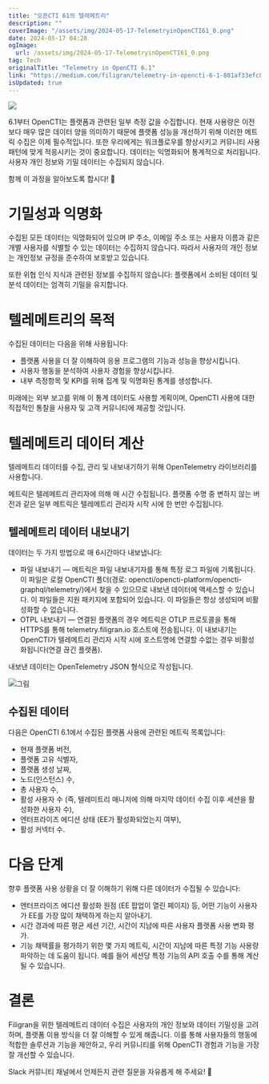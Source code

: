 ```yaml
---
title: "오픈CTI 61의 텔레메트리"
description: ""
coverImage: "/assets/img/2024-05-17-TelemetryinOpenCTI61_0.png"
date: 2024-05-17 04:28
ogImage: 
  url: /assets/img/2024-05-17-TelemetryinOpenCTI61_0.png
tag: Tech
originalTitle: "Telemetry in OpenCTI 6.1"
link: "https://medium.com/filigran/telemetry-in-opencti-6-1-801af33efc8a"
isUpdated: true
---
```





<img src="/assets/img/2024-05-17-TelemetryinOpenCTI61_0.png" />

6.1부터 OpenCTI는 플랫폼과 관련된 일부 측정 값을 수집합니다. 현재 사용량은 이전보다 매우 많은 데이터 양을 의미하기 때문에 플랫폼 성능을 개선하기 위해 이러한 메트릭 수집은 이제 필수적입니다. 또한 우리에게는 워크플로우를 향상시키고 커뮤니티 사용 패턴에 맞게 적응시키는 것이 중요합니다. 데이터는 익명화되어 통계적으로 처리됩니다. 사용자 개인 정보와 기밀 데이터는 수집되지 않습니다.

함께 이 과정을 알아보도록 합시다! 🙂

# 기밀성과 익명화

<div class="content-ad"></div>

수집된 모든 데이터는 익명화되어 있으며 IP 주소, 이메일 주소 또는 사용자 이름과 같은 개별 사용자를 식별할 수 있는 데이터는 수집하지 않습니다. 따라서 사용자의 개인 정보는 개인정보 규정을 준수하여 보호받고 있습니다.

또한 위협 인식 지식과 관련된 정보를 수집하지 않습니다: 플랫폼에서 소비된 데이터 및 분석 데이터는 엄격히 기밀을 유지합니다.

# 텔레메트리의 목적

수집된 데이터는 다음을 위해 사용됩니다:

<div class="content-ad"></div>

- 플랫폼 사용을 더 잘 이해하여 응용 프로그램의 기능과 성능을 향상시킵니다.
- 사용자 행동을 분석하여 사용자 경험을 향상시킵니다.
- 내부 측정항목 및 KPI를 위해 집계 및 익명화된 통계를 생성합니다.

미래에는 외부 보고를 위해 이 통계 데이터도 사용할 계획이며, OpenCTI 사용에 대한 직접적인 통찰을 사용자 및 고객 커뮤니티에 제공할 것입니다.

# 텔레메트리 데이터 계산

텔레메트리 데이터를 수집, 관리 및 내보내기하기 위해 OpenTelemetry 라이브러리를 사용합니다.

<div class="content-ad"></div>

메트릭은 텔레메트리 관리자에 의해 매 시간 수집됩니다. 플랫폼 수명 중 변하지 않는 버전과 같은 일부 메트릭은 텔레메트리 관리자 시작 시에 한 번만 수집됩니다.

## 텔레메트리 데이터 내보내기

데이터는 두 가지 방법으로 매 6시간마다 내보냅니다:

- 파일 내보내기 — 메트릭은 파일 내보내기자를 통해 특정 로그 파일에 기록됩니다. 이 파일은 로컬 OpenCTI 폴더(경로: opencti/opencti-platform/opencti-graphql/telemetry/)에서 찾을 수 있으므로 내보낸 데이터에 액세스할 수 있습니다. 이 파일들은 지원 패키지에 포함되어 있습니다. 이 파일들은 항상 생성되며 비활성화할 수 없습니다.
- OTPL 내보내기 — 연결된 플랫폼의 경우 메트릭은 OTLP 프로토콜을 통해 HTTPS를 통해 telemetry.filigran.io 호스트에 전송됩니다. 이 내보내기는 OpenCTI가 텔레메트리 관리자 시작 시에 호스트명에 연결할 수없는 경우 비활성화됩니다(연결 끊긴 플랫폼).

<div class="content-ad"></div>

내보낸 데이터는 OpenTelemetry JSON 형식으로 작성됩니다.

![그림](/assets/img/2024-05-17-TelemetryinOpenCTI61_1.png)

## 수집된 데이터

다음은 OpenCTI 6.1에서 수집된 플랫폼 사용에 관련된 메트릭 목록입니다:

<div class="content-ad"></div>

- 현재 플랫폼 버전,
- 플랫폼 고유 식별자,
- 플랫폼 생성 날짜,
- 노드(인스턴스) 수,
- 총 사용자 수,
- 활성 사용자 수 (즉, 텔레미트리 매니저에 의해 마지막 데이터 수집 이후 세션을 활성화한 사용자 수),
- 엔터프라이즈 에디션 상태 (EE가 활성화되었는지 여부),
- 활성 커넥터 수.

# 다음 단계

향후 플랫폼 사용 상황을 더 잘 이해하기 위해 다른 데이터가 수집될 수 있습니다:

- 엔터프라이즈 에디션 활성화 원점 (EE 팝업이 열린 페이지) 등, 어떤 기능이 사용자가 EE를 가장 많이 채택하게 하는지 알아내기.
- 시간 경과에 따른 평균 세션 기간, 시간이 지남에 따른 사용자 플랫폼 사용 변화 평가.
- 기능 채택률을 평가하기 위한 몇 가지 메트릭, 시간이 지남에 따른 특정 기능 사용량 파악하는 데 도움이 됩니다. 예를 들어 세션당 특정 기능의 API 호출 수를 통해 계산될 수 있습니다.

<div class="content-ad"></div>

# 결론

Filigran을 위한 텔레메트리 데이터 수집은 사용자의 개인 정보와 데이터 기밀성을 고려하며, 플랫폼 이용 방식을 더 잘 이해할 수 있게 해줍니다. 이를 통해 사용자들의 행동에 적합한 솔루션과 기능을 제안하고, 우리 커뮤니티를 위해 OpenCTI 경험과 기능을 가장 잘 개선할 수 있습니다.

Slack 커뮤니티 채널에서 언제든지 관련 질문을 자유롭게 해 주세요! 📢